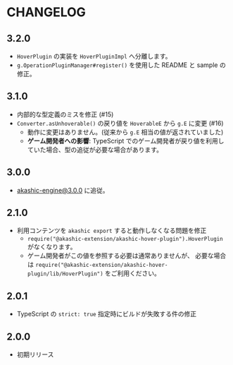 # CHANGELOG

## 3.2.0
* `HoverPlugin` の実装を `HoverPluginImpl` へ分離します。
* `g.OperationPluginManager#register()` を使用した README と sample の修正。

## 3.1.0
* 内部的な型定義のミスを修正 (#15)
* `Converter.asUnhoverable()` の戻り値を `HoverableE` から `g.E` に変更 (#16)
  * 動作に変更はありません。(従来から `g.E` 相当の値が返されていました)
  * **ゲーム開発者への影響**: TypeScript でのゲーム開発者が戻り値を利用していた場合、型の追従が必要な場合があります。

## 3.0.0
* akashic-engine@3.0.0 に追従。

## 2.1.0
* 利用コンテンツを `akashic export` すると動作しなくなる問題を修正
  * `require("@akashic-extension/akashic-hover-plugin").HoverPlugin` がなくなります。
  * ゲーム開発者がこの値を参照する必要は通常ありませんが、
    必要な場合は `require("@akashic-extension/akashic-hover-plugin/lib/HoverPlugin")` をご利用ください。

## 2.0.1
* TypeScript の `strict: true` 指定時にビルドが失敗する件の修正

## 2.0.0
* 初期リリース

